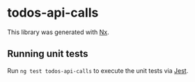 # todos-api-calls

This library was generated with [Nx](https://nx.dev).

## Running unit tests

Run `ng test todos-api-calls` to execute the unit tests via [Jest](https://jestjs.io).
